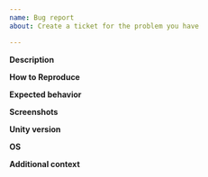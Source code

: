 ```yaml
---
name: Bug report
about: Create a ticket for the problem you have

---
```


**Description**

**How to Reproduce**

**Expected behavior**

**Screenshots**

**Unity version**

**OS**

**Additional context**
